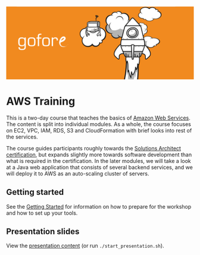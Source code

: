 
![AWS Training](/images/banner.png)

# AWS Training

This is a two-day course that teaches the basics of [Amazon Web Services](http://aws.amazon.com). The content is split into individual modules. As a whole, the course focuses on EC2, VPC, IAM, RDS, S3 and CloudFormation with brief looks into rest of the services.

The course guides participants roughly towards the [Solutions Architect certification](http://aws.amazon.com/certification/certified-solutions-architect-associate/), but expands slightly more towards software development than what is required in the certification. In the later modules, we will take a look at a Java web application that consists of several backend services, and we will deploy it to AWS as an auto-scaling cluster of servers.

## Getting started

See the [Getting Started](docs/getting_started.md) for information on how to prepare for the workshop and how to set up your tools.

## Presentation slides

View the [presentation content](docs/) (or run `./start_presentation.sh`).
